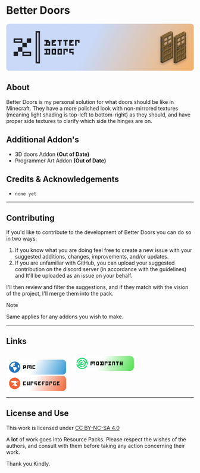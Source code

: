 # Better Doors
 
![better doors banner](external/better_doors_banner.png)

## About

Better Doors is my personal solution for what doors should be like in Minecraft. They have a more polished look with non-mirrored textures (meaning light shading is top-left to bottom-right) as they should, and have proper side textures to clarify which side the hinges are on.

## Additional Addon's

- 3D doors Addon **(Out of Date)**
- Programmer Art Addon **(Out of Date)**

## Credits & Acknowledgements 

- `none yet`

---

## Contributing

If you'd like to contribute to the development of Better Doors you can do so in two ways:

1. If you know what you are doing feel free to create a new issue with your suggested additions, changes, improvements, and/or updates. 
2. If you are unfamiliar with GitHub, you can upload your suggested contribution on the discord server (in accordance with the guidelines) and It'll be uploaded as an issue on your behalf.

I'll then review and filter the suggestions, and if they match with the vision of the project, I'll merge them into the pack.

> [!NOTE]
> Same applies for any addons you wish to make. 

---

## Links

<a href="https://www.planetminecraft.com/texture-pack/better-doors/"><img src="external/buttons/button_pmc.png" style="width: 32%;"></a><img style="width:2%;"><img src="external/buttons/button_modrinth.png" style="width:32%;margin:2%;"><img style="width:2%;"><img src="external/buttons/button_curseforge.png" style="width: 32%;">

---

## License and Use

<p xmlns:cc="http://creativecommons.org/ns#" >This work is licensed under <a href="https://creativecommons.org/licenses/by-nc-sa/4.0/?ref=chooser-v1" target="_blank" rel="license noopener noreferrer" style="display:inline-block;">CC BY-NC-SA 4.0<img style="height:22px!important;margin-left:3px;vertical-align:text-bottom;" src="https://mirrors.creativecommons.org/presskit/icons/cc.svg?ref=chooser-v1" alt=""><img style="height:22px!important;margin-left:3px;vertical-align:text-bottom;" src="https://mirrors.creativecommons.org/presskit/icons/by.svg?ref=chooser-v1" alt=""><img style="height:22px!important;margin-left:3px;vertical-align:text-bottom;" src="https://mirrors.creativecommons.org/presskit/icons/nc.svg?ref=chooser-v1" alt=""><img style="height:22px!important;margin-left:3px;vertical-align:text-bottom;" src="https://mirrors.creativecommons.org/presskit/icons/sa.svg?ref=chooser-v1" alt=""></a></p>

A **lot** of work goes into Resource Packs. 
Please respect the wishes of the authors, and consult with them before taking any action concerning their work.

Thank you Kindly.
